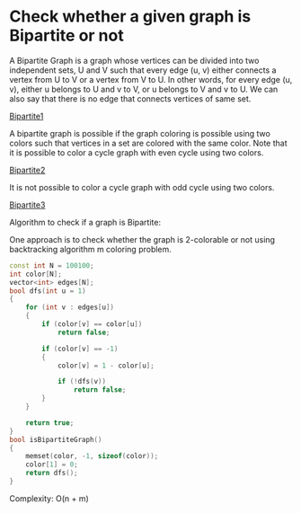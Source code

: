 # Check whether a given graph is Bipartite or not

A Bipartite Graph is a graph whose vertices can be divided into two independent sets, U and V such that every edge (u, v) either connects a vertex from U to V
or a vertex from V to U. In other words, for every edge (u, v), either u belongs to U and v to V, or u belongs to V and v to U.
We can also say that there is no edge that connects vertices of same set.

[Bipartite1](https://github.com/Khaled-Mahmmoud/MyCompetitiveProgramming/blob/master/img/Graph/bipartitegraph-1.jpg)

A bipartite graph is possible if the graph coloring is possible using two colors such that vertices in a set are colored with the same color.
Note that it is possible to color a cycle graph with even cycle using two colors. 

[Bipartite2](https://github.com/Khaled-Mahmmoud/MyCompetitiveProgramming/blob/master/img/Graph/bipartitegraphfive.sixJPG.jpg)

It is not possible to color a cycle graph with odd cycle using two colors.

[Bipartite3](https://github.com/Khaled-Mahmmoud/MyCompetitiveProgramming/blob/master/img/Graph/bipartitegraphfive.jpg)


Algorithm to check if a graph is Bipartite:

One approach is to check whether the graph is 2-colorable or not using backtracking algorithm m coloring problem.

```cpp
const int N = 100100;
int color[N];           
vector<int> edges[N];   
bool dfs(int u = 1) 
{
    for (int v : edges[u]) 
    {
        if (color[v] == color[u]) 
            return false;

        if (color[v] == -1) 
        {
            color[v] = 1 - color[u];

            if (!dfs(v)) 
                return false;
        }
    }

    return true;
}
bool isBipartiteGraph() 
{
    memset(color, -1, sizeof(color));
    color[1] = 0;
    return dfs();
}
```
Complexity: O(n + m)
